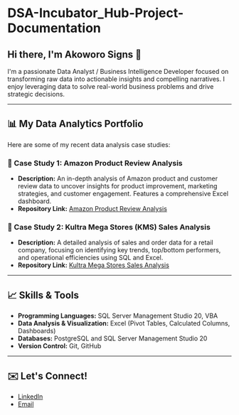 # DSA-Incubator_Hub-Project-Documentation
## Hi there, I'm Akoworo Signs 👋

I'm a passionate Data Analyst / Business Intelligence Developer focused on transforming raw data into actionable insights and compelling narratives. I enjoy leveraging data to solve real-world business problems and drive strategic decisions.

---

## 📊 My Data Analytics Portfolio

Here are some of my recent data analysis case studies:

### 📁 Case Study 1: Amazon Product Review Analysis
* **Description:** An in-depth analysis of Amazon product and customer review data to uncover insights for product improvement, marketing strategies, and customer engagement. Features a comprehensive Excel dashboard.
* **Repository Link:** [Amazon Product Review Analysis](https://github.com/Mhizsterpeniel/DSA-Amazon-Product-Preview-Analysis)

### 📁 Case Study 2: Kultra Mega Stores (KMS) Sales Analysis
* **Description:** A detailed analysis of sales and order data for a retail company, focusing on identifying key trends, top/bottom performers, and operational efficiencies using SQL and Excel.
* **Repository Link:** [Kultra Mega Stores Sales Analysis](https://github.com/Mhizsterpeniel/DSA-Kultra-Mega-Stores-Inventory)

---

## 📈 Skills & Tools

* **Programming Languages:** SQL Server Management Studio 20, VBA
* **Data Analysis & Visualization:** Excel (Pivot Tables, Calculated Columns, Dashboards)
* **Databases:** PostgreSQL and SQL Server Management Studio 20
* **Version Control:** Git, GitHub

---

## ✉️ Let's Connect!

* [LinkedIn]([https://www.linkedin.com/in/akoworo-signs-522ba8257/)
* [Email](akoworosigns@gmail.com)
